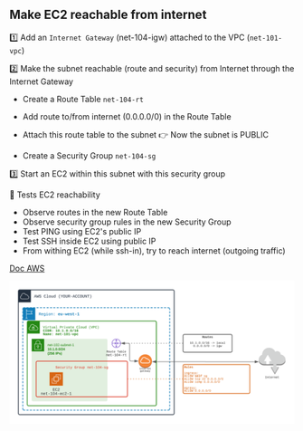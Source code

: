 ## Make EC2 reachable from internet

1️⃣ Add an `Internet Gateway` (net-104-igw) attached to the VPC (`net-101-vpc`)

2️⃣ Make the subnet reachable (route and security) from Internet through the Internet Gateway
- Create a Route Table `net-104-rt`
- Add route to/from internet (0.0.0.0/0) in the Route Table
- Attach this route table to the subnet
👉 Now the subnet is PUBLIC  

- Create a Security Group `net-104-sg`
  
3️⃣ Start an EC2 within this subnet with this security group
  
🏁 Tests EC2 reachability
- Observe routes in the new Route Table
- Observe security group rules in the new Security Group
- Test PING using EC2's public IP
- Test SSH inside EC2 using public IP
- From withing EC2 (while ssh-in), try to reach internet (outgoing traffic)

[Doc AWS](https://docs.aws.amazon.com/vpc/latest/userguide/VPC_Internet_Gateway.html)

![Image of VPC](./doc/104-internet-access.png)
